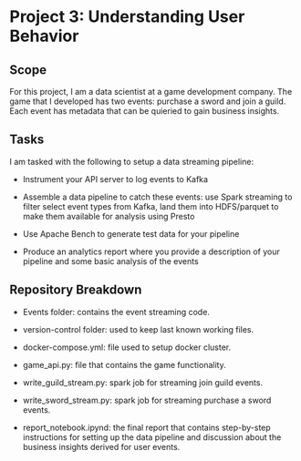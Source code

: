# Project 3: Understanding User Behavior

## Scope

For this project, I am a data scientist at a game development company.  The game that I developed has two events: purchase a sword and join a guild.  Each event has metadata that can be quieried to gain business insights.  


## Tasks

I am tasked with the following to setup a data streaming pipeline:  

- Instrument your API server to log events to Kafka

- Assemble a data pipeline to catch these events: use Spark streaming to filter
  select event types from Kafka, land them into HDFS/parquet to make them
  available for analysis using Presto

- Use Apache Bench to generate test data for your pipeline

- Produce an analytics report where you provide a description of your pipeline
  and some basic analysis of the events


## Repository Breakdown

- Events folder: contains the event streaming code.  

- version-control folder: used to keep last known working files.

- docker-compose.yml: file used to setup docker cluster.

- game_api.py: file that contains the game functionality.

- write_guild_stream.py: spark job for streaming join guild events.

- write_sword_stream.py: spark job for streaming purchase a sword events.

- report_notebook.ipynd: the final report that contains step-by-step instructions for setting up the data pipeline and discussion about the business insights derived for user events.

